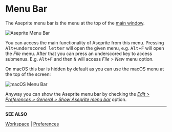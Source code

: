 # Menu Bar

The Aseprite menu bar is the menu at the top of the [main window](workspace).

![Aseprite Menu Bar](menu-bar/aseprite-menubar.png)

You can access the main functionality of Aseprite from this menu.
Pressing <kbd>Alt+underscored letter</kbd> will open the given menu,
e.g. <kbd>Alt+F</kbd> will open the *File* menu. After that you can
press an underscored key to access submenus. E.g. <kbd>Alt+F</kbd> and
then <kbd>N</kbd> will access *File > New* menu option.

On macOS this bar is hidden by default as you can use the macOS menu
at the top of the screen:

![macOS Menu Bar](menu-bar/macos-menubar.png)

Anyway you can show the Aseprite menu bar by checking the [*Edit >
Preferences > General > Show Aseprite menu
bar*](preferences.md#general) option.

---

**SEE ALSO**

[Workspace](workspace.md) |
[Preferences](preferences.md)
